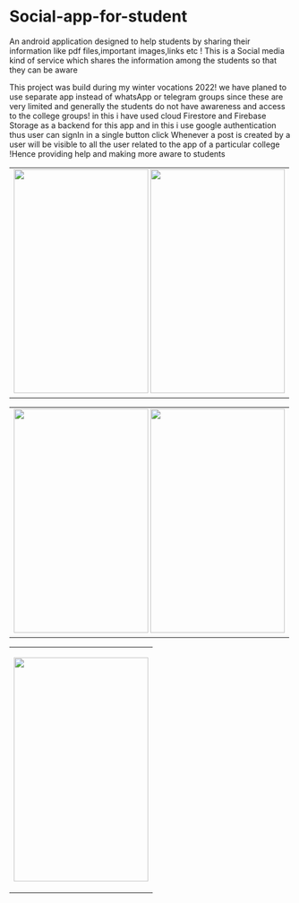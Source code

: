 # Social-app-for-student

An android application designed to help students by sharing their information like pdf files,important images,links etc ! This is a Social media kind of service which shares the information among the students so that they can be aware


This project was build during my winter vocations 2022! we have planed to use separate app instead of whatsApp or telegram groups since these are very limited and generally the students do not have awareness and access to the college groups!  in this i have used cloud Firestore and Firebase Storage  as a backend  for this app and in this i use google authentication thus user can signIn in a single button click Whenever a post is created by a user will be visible to all the user related to the app of a particular college !Hence providing help and making more aware to students 

<p float="left">
<table><tr><td>
  
   <img src="https://user-images.githubusercontent.com/112398359/220347709-20f0c9bf-5a1e-4af5-bf95-6068048f79ab.jpg "  width="240" height="400" />
  
   <img src="https://user-images.githubusercontent.com/112398359/220341402-6040db80-c172-453c-88dc-0b2fd1a8eaf8.jpg "  width="240" height="400" />
  
  </td></tr></table> 

</p>



<p float="left">
<table><tr><td>
  
   <img src="https://user-images.githubusercontent.com/112398359/220354196-7795fc2c-edf2-4f54-90a5-2b442f6b0ab2.jpg" width="240" height="400" />
  
   <img src="https://user-images.githubusercontent.com/112398359/220355061-ed178ee5-239e-4e75-8456-59440389f652.jpg"  width="240" height="400" />
  
  </td></tr></table> 

</p>

<p float="left">
<table><tr><td>
  
<img src = "https://user-images.githubusercontent.com/112398359/220355383-c6d26d44-4d36-418d-84ef-6f068dd60273.jpg"
  width="240" height="400" />
    </td></tr></table> 

</p>
